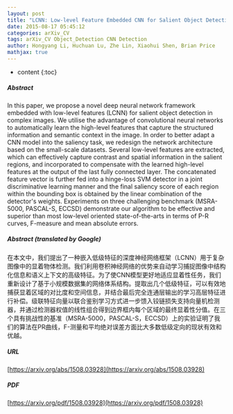 ```yaml
---
layout: post
title: "LCNN: Low-level Feature Embedded CNN for Salient Object Detection"
date: 2015-08-17 05:45:12
categories: arXiv_CV
tags: arXiv_CV Object_Detection CNN Detection
author: Hongyang Li, Huchuan Lu, Zhe Lin, Xiaohui Shen, Brian Price
mathjax: true
---
```


* content
{:toc}

##### Abstract
In this paper, we propose a novel deep neural network framework embedded with low-level features (LCNN) for salient object detection in complex images. We utilise the advantage of convolutional neural networks to automatically learn the high-level features that capture the structured information and semantic context in the image. In order to better adapt a CNN model into the saliency task, we redesign the network architecture based on the small-scale datasets. Several low-level features are extracted, which can effectively capture contrast and spatial information in the salient regions, and incorporated to compensate with the learned high-level features at the output of the last fully connected layer. The concatenated feature vector is further fed into a hinge-loss SVM detector in a joint discriminative learning manner and the final saliency score of each region within the bounding box is obtained by the linear combination of the detector's weights. Experiments on three challenging benchmark (MSRA-5000, PASCAL-S, ECCSD) demonstrate our algorithm to be effective and superior than most low-level oriented state-of-the-arts in terms of P-R curves, F-measure and mean absolute errors.

##### Abstract (translated by Google)
在本文中，我们提出了一种嵌入低级特征的深度神经网络框架（LCNN）用于复杂图像中的显着物体检测。我们利用卷积神经网络的优势来自动学习捕捉图像中结构化信息和语义上下文的高级特征。为了使CNN模型更好地适应显着性任务，我们重新设计了基于小规模数据集的网络体系结构。提取出几个低级特征，可以有效地捕获显着区域的对比度和空间信息，并结合最后完全连通层输出的学习高层特征进行补偿。级联特征向量以联合鉴别学习方式进一步馈入铰链损失支持向量机检测器，并通过检测器权值的线性组合得到边界框内每个区域的最终显着性分值。在三个具有挑战性的基准（MSRA-5000，PASCAL-S，ECCSD）上的实验证明了我们的算法在PR曲线，F-测量和平均绝对误差方面比大多数低级定向的现状有效和优越。

##### URL
[https://arxiv.org/abs/1508.03928](https://arxiv.org/abs/1508.03928)

##### PDF
[https://arxiv.org/pdf/1508.03928](https://arxiv.org/pdf/1508.03928)

